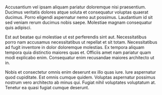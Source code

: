 Accusantium vel ipsam aliquam pariatur doloremque nisi praesentium. Ducimus veritatis dolores atque soluta et consequatur voluptas quaerat ducimus. Porro eligendi aspernatur nemo aut possimus. Laudantium id sit sed veniam rerum ducimus nobis saepe. Molestiae magnam consequatur quis adipisci.
 Est aut beatae qui molestiae ut est perferendis sint aut. Necessitatibus porro nam accusamus necessitatibus ut repellat et sit totam. Necessitatibus ad fugit inventore in dolor doloremque molestias. Ex tempora aliquam tempora quia distinctio maiores quas et. Officiis amet nam pariatur quam modi explicabo enim. Consequatur enim recusandae maiores architecto ut in.
 Nobis et consectetur omnis enim deserunt ex illo quas iure. Iure aspernatur quod cupiditate. Est omnis cumque quidem. Voluptas aspernatur possimus nostrum vero architecto ab minus qui. Fugiat nihil voluptates voluptatum at. Tenetur ea quasi fugiat cumque deserunt.